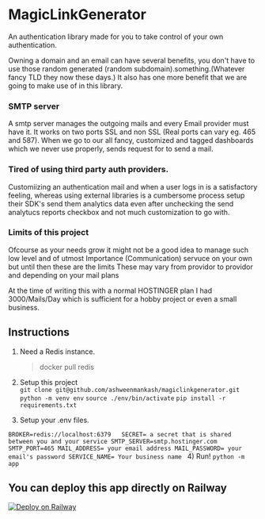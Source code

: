 # MagicLinkGenerator
An authentication library made for you to take control of your own authentication.

Owning a domain and an email can have several benefits, you don't have to use those random generated (random subdomain).something.(Whatever fancy TLD they now these days.)
It also has one more benefit that we are going to make use of in this library.


### SMTP server

A smtp server manages the outgoing mails and every Email provider must have it. It works on two ports SSL and non SSL  (Real ports can vary eg. 465 and 587).
When we go to our all fancy, customized and tagged dashboards which we never use properly, sends request for to send a mail.

### Tired of using third party auth providers.

Customiizing an authentication mail and when a user logs in is a satisfactory feeling, whereas using external libraries is a cumbersome process setup their SDK's send them analytics data even
after unchecking the send analytucs reports checkbox and not much customization to go with.


### Limits of this project
Ofcourse as your needs grow it might not be a good idea to manage such low level and of utmost Importance (Communication) servuce on your own but until then these are the limits
These may vary from providor to providor and depending on your mail plans

At the time of writing this with a normal HOSTINGER plan I had 3000/Mails/Day which is sufficient for a hobby project or even a small business.


## Instructions

1) Need a Redis instance.
   > docker pull redis

2) Setup this project <br />
`git clone git@github.com/ashweenmankash/magiclinkgenerator.git`
` python -m venv env `
` source ./env/bin/activate `
` pip install -r requirements.txt `

3) Setup your .env files.

`
  BROKER=redis://localhost:6379  
  SECRET= a secret that is shared between you and your service
  SMTP_SERVER=smtp.hostinger.com
  SMTP_PORT=465
  MAIL_ADDRESS= your email address
  MAIL_PASSWORD= your email's password
  SERVICE_NAME= Your business name 
`
4) Run!
` python -m app `

## You can deploy this app directly on Railway
[![Deploy on Railway](https://railway.app/button.svg)](https://railway.app/template/Coitf7?referralCode=7TbvLJ)
